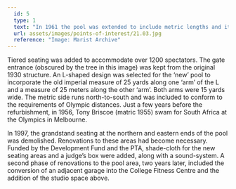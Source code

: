 ```yaml
---
  id: 5
  type: 1
  text: "In 1961 the pool was extended to include metric lengths and its surrounds were upgraded. This photograph was taken from the Old Chapel. "
  url: assets/images/points-of-interest/21.03.jpg
  reference: "Image: Marist Archive"
---
```

Tiered seating was added to accommodate over 1200 spectators. The gate entrance (obscured by the tree in this image) was kept from the original 1930 structure. An L-shaped design was selected for the ‘new’ pool to incorporate the old imperial measure of 25 yards along one ‘arm’ of the L and a measure of 25 meters along the other ‘arm’. Both arms were 15 yards wide. The metric side runs north-to-south and was included to conform to the requirements of Olympic distances. Just a few years before the refurbishment, in 1956, Tony Briscoe (matric 1955) swam for South Africa at the Olympics in Melbourne.

In 1997, the grandstand seating at the northern and eastern ends of the pool was demolished. Renovations to these areas had become necessary. Funded by the Development Fund and the PTA, shade-cloth for the new seating areas and a judge’s box were added, along with a sound-system.  A second phase of renovations to the pool area, two years later, included the conversion of an adjacent garage into the College Fitness Centre and the addition of the studio space above.  